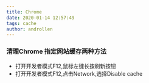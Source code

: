 ```yaml
---
title: Chrome
date: 2020-01-14 12:57:49  
tags: cache
author: androllen 
---
```


### 清理Chrome 指定网站缓存两种方法

- 打开开发者模式F12,鼠标左键长按刷新按钮
- 打开开发者模式F12,点击Network,选择Disable cache
